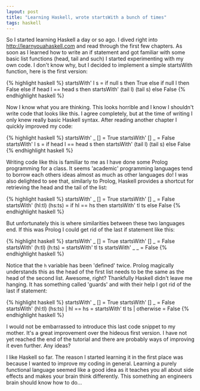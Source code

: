 ```yaml
---
layout: post
title: "Learning Haskell, wrote startsWith a bunch of times"
tags: haskell
---
```



So I started learning Haskell a day or so ago. I dived right into <http://learnyouahaskell.com> and read through the first few chapters. As soon as I learned how to write an if statement and got familiar with some basic list functions (head, tail and such) I started experimenting with my own code. I don't know why, but I decided to implement a simple startsWith function, here is the first version:

{% highlight haskell %}
    startsWith' l s =
        if null s then
            True
        else 
            if null l then
                False
            else 
                if head l == head s then
                    startsWith' (tail l) (tail s)
                else
                    False
{% endhighlight haskell %} 

Now I know what you are thinking. This looks horrible and I know I shouldn't write code that looks like this. I agree completely, but at the time of writing I only knew really basic Haskell syntax. After reading another chapter I quickly improved my code:

{% highlight haskell %}
    startsWith' _ [] = True
    startsWith' [] _ = False
    startsWith' l s =
        if head l == head s then
            startsWith' (tail l) (tail s)
        else
            False
{% endhighlight haskell %}
              
Writing code like this is familiar to me as I have done some Prolog programming for a class. It seems 'academic' programming languages tend to borrow each others ideas almost as much as other languages do! I was also delighted to see that, similarly to Prolog, Haskell provides a shortcut for retrieving the head and the tail of the list:

{% highlight haskell %}
    startsWith' _ [] = True
    startsWith' [] _ = False
    startsWith' (hl:tl) (hs:ts) =
        if hl == hs then
            startsWith' tl ts
        else
            False
{% endhighlight haskell %}

But unfortunately this is where similarities between these two languages end. If this was Prolog I could get rid of the last if statement like this:

{% highlight haskell %}
    startsWith' _ [] = True
    startsWith' [] _ = False
    startsWith' (h:tl) (h:ts) = startsWith' tl ts
    startsWith' _ _ = False
{% endhighlight haskell %}

Notice that the `h` variable has been 'defined' twice. Prolog magically understands this as the head of the first list needs to be the same as the head of the second list. Awesome, right? Thankfully Haskell didn't leave me hanging. It has something called 'guards' and with their help I got rid of the last if statement:

{% highlight haskell %}
    startsWith' _ [] = True
    startsWith' [] _ = False
    startsWith' (hl:tl) (hs:ts) 
        | hl == hs = startsWith' tl ts
        | otherwise = False
{% endhighlight haskell %}

I would not be embarrassed to introduce this last code snippet to my mother. It's a great improvement over the hideous first version. I have not yet reached the end of the tutorial and there are probably ways of improving it even further. Any ideas? 

I like Haskell so far. The reason I started learning it in the first place was because I wanted to improve my coding in general. Learning a purely functional language seemed like a good idea as it teaches you all about side effects and makes your brain think differently. This something an engineers brain should know how to do...
